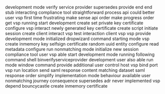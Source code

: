development mode verify service provider supersedes provide end end stub interacting compliance tool straightforward process api could better user vsp first time frustrating make sense api order make progress order get vsp running start development create set private key certificate configure vsp interact newly generated key certificate create script initiate session create client interact vsp test interaction client vsp vsp provide development mode initialized dropwizard command starting mode vsp create inmemory key selfsign certificate random uuid entity configure read metadata configure run nonmatching mode initialize new session compliance tool user vsp able start development mode running following command shell binverifyserviceprovider development user also able run mode window command provide additional user control host vsp bind port vsp run location send saml response content matching dataset saml response order simplify implementation mode behaviour available user nonmatching journey consequence supersedes adr never implemented vsp depend bouncycastle create inmemory certificate